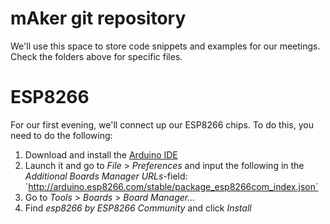 # mAker git repository

We'll use this space to store code snippets and examples for our meetings. Check the folders above for specific files.

# ESP8266

For our first evening, we'll connect up our ESP8266 chips. To do this, you need to do the following:

1) Download and install the [Arduino IDE](https://www.arduino.cc/en/Main/Software)
2) Launch it and go to *File* > *Preferences* and input the following in the *Additional Boards Manager URLs*-field: ´http://arduino.esp8266.com/stable/package_esp8266com_index.json´
3) Go to *Tools* > *Boards* > *Board Manager...*
4) Find *esp8266 by ESP8266 Community* and click *Install*